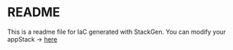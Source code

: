 # README
This is a readme file for IaC generated with StackGen.
You can modify your appStack -> [here](http://main.dev.stackgen.com/appstacks/a552aaf5-b6a7-41b4-9278-2c3d8a6055f2)
